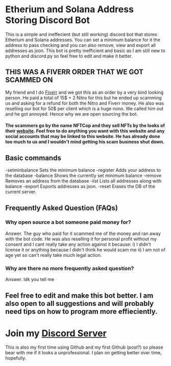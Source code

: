 # Etherium and Solana Address Storing Discord Bot

This is a simple and ineffecient (but still working) discord bot that stores Etherium and Solana addresses. You can set a minimum balance for it the address to pass checking and you can also remove, view and export all addresses as json. This bot is pretty inefficient and basic as I am still new to python and discord.py so feel free to edit and make it better.

## THIS WAS A FIVERR ORDER THAT WE GOT SCAMMED ON
 
 My friend and I do [Fiverr](https://www.fiverr.com/thehideout_) and we got this as an order by a very kind looking person. He paid a total of 15$ + 2 Nitro for this but he ended up scamming us and asking for a refund for both the Nitro and Fiverr money. He also was reselling our bot for 50$ per client which is a huge nono. We called him out and he got annoyed. Hence why we are open sourcing the bot.
#### The scammers go by the name NFTCop and they sell NFTs by the looks of their [website](https://nftcop.io). Feel free to do anything you want with this website and any social accounts that may be linked to this website. He has already done too much to us and I wouldn't mind getting his scam business shut down. 


 ## Basic commands
 
-setminbalance            Sets the minimum balance
-register                 Adds your address to the database
-balance                  Shows the currently set minimum balance
-remove                   Removes an address from the database
-list                     Lists all addresses along with balance
-export                   Exports addresses as json.
-reset                    Erases the DB of the current server.

## Frequently Asked Question (FAQs)

### Why open source a bot someone paid money for?
Answer. The guy who paid for it scammed me of the money and ran away with the bot code. He was also reselling it for personal profit without my consent and I cant really take any action against it because:
       i) I didn't license it or anything because I didn't think he would scam me 
       ii) I am not of age yet so can't really take much legal action.
       
### Why are there no more frequently asked question?
Answer. Idk you tell me

## Feel free to edit and make this bot better. I am also open to all suggestions and will probably need tips on how to program more effieciently.
# Join my [Discord Server](https://discord.gg/sCyMq5Be6r)
This is also my first time using Github and my first Github (post?) so please bear with me if it looks a unprofessional. I plan on getting better over time, hopefully.
